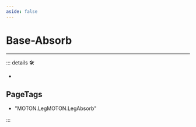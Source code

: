 ```yaml
---
aside: false
---
```

# Base-Absorb

---

<!-- =================================================== -->
<!-- =================================================== -->
<!-- =================================================== -->
<!-- =================================================== -->
<!-- =================================================== -->
::: details 🛠

-

<h2>PageTags</h2>

- "MOTON.LegMOTON.LegAbsorb"

:::
